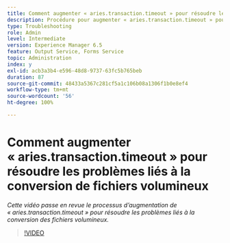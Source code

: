 ```yaml
---
title: Comment augmenter « aries.transaction.timeout » pour résoudre les problèmes liés à la conversion de fichiers volumineux
description: Procédure pour augmenter « aries.transaction.timeout » pour la conversion de fichiers volumineux
type: Troubleshooting
role: Admin
level: Intermediate
version: Experience Manager 6.5
feature: Output Service, Forms Service
topic: Administration
index: y
exl-id: acb3a3b4-e596-48d8-9737-63fc5b765beb
duration: 87
source-git-commit: 48433a5367c281cf5a1c106b08a1306f1b0e8ef4
workflow-type: tm+mt
source-wordcount: '56'
ht-degree: 100%

---
```


# Comment augmenter « aries.transaction.timeout » pour résoudre les problèmes liés à la conversion de fichiers volumineux

*Cette vidéo passe en revue le processus d’augmentation de « aries.transaction.timeout » pour résoudre les problèmes liés à la conversion des fichiers volumineux.*

>[!VIDEO](https://video.tv.adobe.com/v/335502?quality=12&learn=on)
